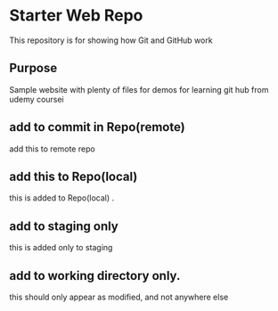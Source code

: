 # Starter Web Repo

This repository is for showing how Git and GitHub work

## Purpose

Sample website with plenty of files for demos
for learning git hub from udemy coursei

## add to commit in Repo(remote) 

add this to remote repo


## add this to Repo(local) 
this is added to Repo(local) .

## add to staging only
this is added only to staging 

## add to working directory only. 
this should only appear as modified, and not  anywhere else
